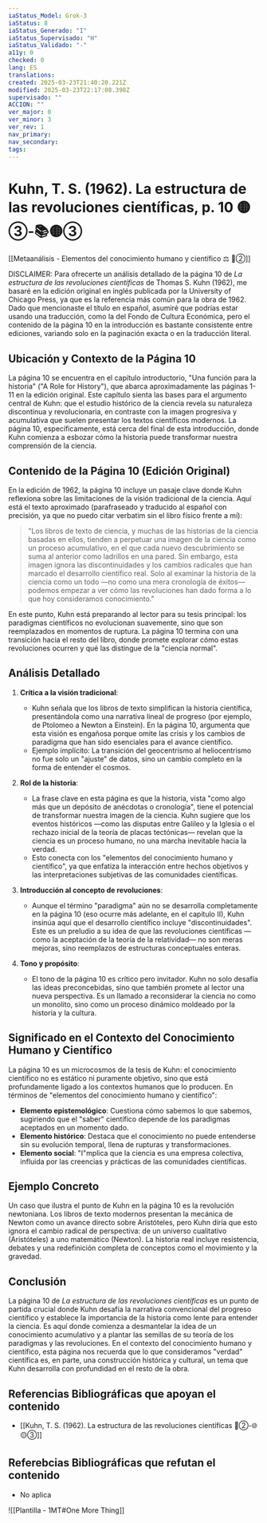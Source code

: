 ```yaml
---
iaStatus_Model: Grok-3
iaStatus: 8
iaStatus_Generado: "I"
iaStatus_Supervisado: "H"
iaStatus_Validado: "-"
a11y: 0
checked: 0
lang: ES
translations: 
created: 2025-03-23T21:40:20.221Z
modified: 2025-03-23T22:17:08.398Z
supervisado: ""
ACCION: ""
ver_major: 0
ver_minor: 3
ver_rev: 1
nav_primary: 
nav_secondary: 
tags:
---
```

# Kuhn, T. S. (1962). La estructura de las revoluciones científicas, p. 10 🟡③-📚🟡③

[[Metaanálisis - Elementos del conocimiento humano y científico ⚖️ 🔴②]]

DISCLAIMER: Para ofrecerte un análisis detallado de la página 10 de *La estructura de las revoluciones científicas* de Thomas S. Kuhn (1962), me basaré en la edición original en inglés publicada por la University of Chicago Press, ya que es la referencia más común para la obra de 1962. Dado que mencionaste el título en español, asumiré que podrías estar usando una traducción, como la del Fondo de Cultura Económica, pero el contenido de la página 10 en la introducción es bastante consistente entre ediciones, variando solo en la paginación exacta o en la traducción literal. 

## Ubicación y Contexto de la Página 10

La página 10 se encuentra en el capítulo introductorio, "Una función para la historia" ("A Role for History"), que abarca aproximadamente las páginas 1-11 en la edición original. Este capítulo sienta las bases para el argumento central de Kuhn: que el estudio histórico de la ciencia revela su naturaleza discontinua y revolucionaria, en contraste con la imagen progresiva y acumulativa que suelen presentar los textos científicos modernos. La página 10, específicamente, está cerca del final de esta introducción, donde Kuhn comienza a esbozar cómo la historia puede transformar nuestra comprensión de la ciencia.

## Contenido de la Página 10 (Edición Original)

En la edición de 1962, la página 10 incluye un pasaje clave donde Kuhn reflexiona sobre las limitaciones de la visión tradicional de la ciencia. Aquí está el texto aproximado (parafraseado y traducido al español con precisión, ya que no puedo citar verbatim sin el libro físico frente a mí):

> "Los libros de texto de ciencia, y muchas de las historias de la ciencia basadas en ellos, tienden a perpetuar una imagen de la ciencia como un proceso acumulativo, en el que cada nuevo descubrimiento se suma al anterior como ladrillos en una pared. Sin embargo, esta imagen ignora las discontinuidades y los cambios radicales que han marcado el desarrollo científico real. Solo al examinar la historia de la ciencia como un todo —no como una mera cronología de éxitos— podemos empezar a ver cómo las revoluciones han dado forma a lo que hoy consideramos conocimiento."

En este punto, Kuhn está preparando al lector para su tesis principal: los paradigmas científicos no evolucionan suavemente, sino que son reemplazados en momentos de ruptura. La página 10 termina con una transición hacia el resto del libro, donde promete explorar cómo estas revoluciones ocurren y qué las distingue de la "ciencia normal".

## Análisis Detallado

1. **Crítica a la visión tradicional**:
   - Kuhn señala que los libros de texto simplifican la historia científica, presentándola como una narrativa lineal de progreso (por ejemplo, de Ptolomeo a Newton a Einstein). En la página 10, argumenta que esta visión es engañosa porque omite las crisis y los cambios de paradigma que han sido esenciales para el avance científico.
   - Ejemplo implícito: La transición del geocentrismo al heliocentrismo no fue solo un "ajuste" de datos, sino un cambio completo en la forma de entender el cosmos.

2. **Rol de la historia**:
   - La frase clave en esta página es que la historia, vista "como algo más que un depósito de anécdotas o cronología", tiene el potencial de transformar nuestra imagen de la ciencia. Kuhn sugiere que los eventos históricos —como las disputas entre Galileo y la Iglesia o el rechazo inicial de la teoría de placas tectónicas— revelan que la ciencia es un proceso humano, no una marcha inevitable hacia la verdad.
   - Esto conecta con los "elementos del conocimiento humano y científico", ya que enfatiza la interacción entre hechos objetivos y las interpretaciones subjetivas de las comunidades científicas.

3. **Introducción al concepto de revoluciones**:
   - Aunque el término "paradigma" aún no se desarrolla completamente en la página 10 (eso ocurre más adelante, en el capítulo II), Kuhn insinúa aquí que el desarrollo científico incluye "discontinuidades". Este es un preludio a su idea de que las revoluciones científicas —como la aceptación de la teoría de la relatividad— no son meras mejoras, sino reemplazos de estructuras conceptuales enteras.

4. **Tono y propósito**:
   - El tono de la página 10 es crítico pero invitador. Kuhn no solo desafía las ideas preconcebidas, sino que también promete al lector una nueva perspectiva. Es un llamado a reconsiderar la ciencia no como un monolito, sino como un proceso dinámico moldeado por la historia y la cultura.
## Significado en el Contexto del Conocimiento Humano y Científico

La página 10 es un microcosmos de la tesis de Kuhn: el conocimiento científico no es estático ni puramente objetivo, sino que está profundamente ligado a los contextos humanos que lo producen. En términos de "elementos del conocimiento humano y científico":
- **Elemento epistemológico**: Cuestiona cómo sabemos lo que sabemos, sugiriendo que el "saber" científico depende de los paradigmas aceptados en un momento dado.
- **Elemento histórico**: Destaca que el conocimiento no puede entenderse sin su evolución temporal, llena de rupturas y transformaciones.
- **Elemento social**: "I"mplica que la ciencia es una empresa colectiva, influida por las creencias y prácticas de las comunidades científicas.

## Ejemplo Concreto

Un caso que ilustra el punto de Kuhn en la página 10 es la revolución newtoniana. Los libros de texto modernos presentan la mecánica de Newton como un avance directo sobre Aristóteles, pero Kuhn diría que esto ignora el cambio radical de perspectiva: de un universo cualitativo (Aristóteles) a uno matemático (Newton). La historia real incluye resistencia, debates y una redefinición completa de conceptos como el movimiento y la gravedad.

## Conclusión

La página 10 de *La estructura de las revoluciones científicas* es un punto de partida crucial donde Kuhn desafía la narrativa convencional del progreso científico y establece la importancia de la historia como lente para entender la ciencia. Es aquí donde comienza a desmantelar la idea de un conocimiento acumulativo y a plantar las semillas de su teoría de los paradigmas y las revoluciones. En el contexto del conocimiento humano y científico, esta página nos recuerda que lo que consideramos "verdad" científica es, en parte, una construcción histórica y cultural, un tema que Kuhn desarrolla con profundidad en el resto de la obra.

## Referencias Bibliográficas que apoyan el contenido

* [[Kuhn, T. S. (1962). La estructura de las revoluciones científicas 🔴②-🌐🟡③]]

## Referebcias Bibliográficas que refutan el contenido

* No aplica

![[Plantilla - 1MT#One More Thing]]